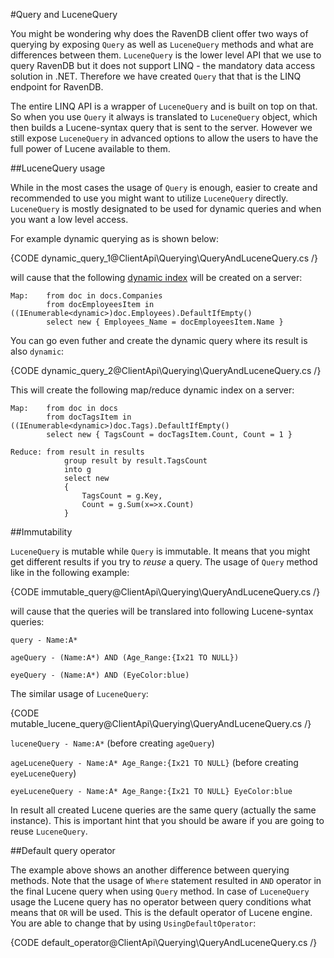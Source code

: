 ﻿#Query and LuceneQuery

You might be wondering why does the RavenDB client offer two ways of querying by exposing `Query` as well as `LuceneQuery` methods and what are
differences between them. `LuceneQuery` is the lower level API that we use to query RavenDB but it does not support LINQ - the mandatory data access
solution in .NET. Therefore we have created `Query` that that is the LINQ endpoint for RavenDB. 

The entire LINQ API is a wrapper of `LuceneQuery` and is built on top on that. 
So when you use `Query` it always is translated to `LuceneQuery` object, which then builds a Lucene-syntax query that is sent to the server.
However we still expose `LuceneQuery` in advanced options to allow the users to have the full power of Lucene available to them. 

##LuceneQuery usage

While in the most cases the usage of `Query` is enough, easier to create and recommended to use you might want to utilize `LuceneQuery` directly.
`LuceneQuery` is mostly designated to be used for dynamic queries and when you want a low level access.

For example dynamic querying as is shown below:

{CODE dynamic_query_1@ClientApi\Querying\QueryAndLuceneQuery.cs /}

will cause that the following [dynamic index](../../http-api/indexes/dynamic-indexes) will be created on a server:

	Map:	from doc in docs.Companies
			from docEmployeesItem in ((IEnumerable<dynamic>)doc.Employees).DefaultIfEmpty()
			select new { Employees_Name = docEmployeesItem.Name }

You can go even futher and create the dynamic query where its result is also `dynamic`:

{CODE dynamic_query_2@ClientApi\Querying\QueryAndLuceneQuery.cs /}

This will create the following map/reduce dynamic index on a server:

	Map:	from doc in docs
			from docTagsItem in ((IEnumerable<dynamic>)doc.Tags).DefaultIfEmpty()
			select new { TagsCount = docTagsItem.Count, Count = 1 }

	Reduce:	from result in results
				group result by result.TagsCount
				into g
				select new
				{
					TagsCount = g.Key,
					Count = g.Sum(x=>x.Count)
				}
##Immutability

`LuceneQuery` is mutable while `Query` is immutable. It means that you might get different
results if you try to *reuse* a query. The usage of `Query` method like in the following example:

{CODE immutable_query@ClientApi\Querying\QueryAndLuceneQuery.cs /}

will cause that the queries will be translared into following Lucene-syntax queries:

`query - Name:A*`

`ageQuery - (Name:A*) AND (Age_Range:{Ix21 TO NULL})`

`eyeQuery - (Name:A*) AND (EyeColor:blue)`

The similar usage of `LuceneQuery`:

{CODE mutable_lucene_query@ClientApi\Querying\QueryAndLuceneQuery.cs /}

`luceneQuery - Name:A*` (before creating `ageQuery`)

`ageLuceneQuery - Name:A* Age_Range:{Ix21 TO NULL}` (before creating `eyeLuceneQuery`)

`eyeLuceneQuery - Name:A* Age_Range:{Ix21 TO NULL} EyeColor:blue`

In result all created Lucene queries are the same query (actually the same instance). This is important hint that you should be aware if you are going to reuse `LuceneQuery`.

##Default query operator

The example above shows an another difference between querying methods. Note that the usage of `Where` statement resulted in `AND` operator 
in the final Lucene query when using `Query` method. In case of `LuceneQuery` usage the Lucene query has no operator between query conditions what means
that `OR` will be used. This is the default operator of Lucene engine. You are able to change that by using `UsingDefaultOperator`:

{CODE default_operator@ClientApi\Querying\QueryAndLuceneQuery.cs /}